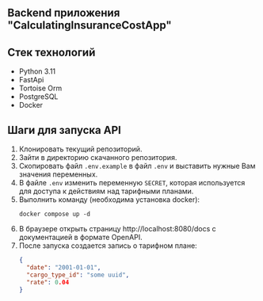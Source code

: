Backend приложения "CalculatingInsuranceCostApp"
---------------------

## Стек технологий

* Python 3.11
* FastApi
* Tortoise Orm
* PostgreSQL
* Docker

## Шаги для запуска API

1. Клонировать текущий репозиторий.
2. Зайти в директорию скачанного репозитория.
3. Скопировать файл `.env.example` в файл `.env` и выставить нужные Вам значения переменных.
4. В файле `.env` изменить переменную `SECRET`, которая используется для доступа к действиям над тарифными планами.
5. Выполнить команду (необходима установка docker):
   ```
   docker compose up -d
   ```
6. В браузере открыть страницу http://localhost:8080/docs с документацией в формате OpenAPI.
7. После запуска создается запись о тарифном плане:
    ```json
    {
      "date": "2001-01-01",
      "cargo_type_id": "some uuid",
      "rate": 0.04
   }
    ```

